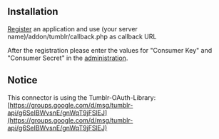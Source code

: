 Installation
------------

[Register](http://www.tumblr.com/oauth/apps) an application and use (your server name)/addon/tumblr/callback.php as 
callback URL

After the registration please enter the values for "Consumer Key" and "Consumer Secret" in the [administration](admin/plugins/tumblr).

Notice
------
This connector is using the Tumblr-OAuth-Library:
[https://groups.google.com/d/msg/tumblr-api/g6SeIBWvsnE/gnWqT9jFSlEJ](https://groups.google.com/d/msg/tumblr-api/g6SeIBWvsnE/gnWqT9jFSlEJ)
